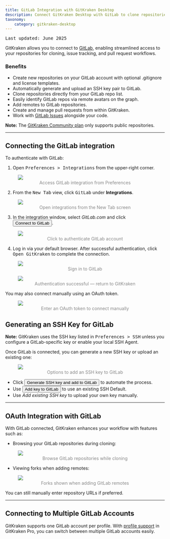 ```yaml
---
title: GitLab Integration with GitKraken Desktop
description: Connect GitKraken Desktop with GitLab to clone repositories, manage SSH keys, create pull requests, and streamline development with OAuth.
taxonomy:
    category: gitkraken-desktop
---
```

<kbd>Last updated: June 2025</kbd>

GitKraken allows you to connect to [GitLab](https://gitlab.com), enabling streamlined access to your repositories for cloning, issue tracking, and pull request workflows.

### Benefits

- Create new repositories on your GitLab account with optional .gitignore and license templates.
- Automatically generate and upload an SSH key pair to GitLab.
- Clone repositories directly from your GitLab repo list.
- Easily identify GitLab repos via remote avatars on the graph.
- Add remotes to GitLab repositories.
- Create and manage pull requests from within GitKraken.
- Work with [GitLab Issues](/integrations/gitlab-issues/) alongside your code.

<div class='callout callout--warning'>
  <p><strong>Note:</strong> The <a href="https://www.gitkraken.com/pricing?source=help_center&product=gitkraken" target="_blank">GitKraken Community plan</a> only supports public repositories.</p>
</div>

***

## Connecting the GitLab integration

To authenticate with GitLab:

1. Open <kbd><i class="fas fa-cog"></i> Preferences > Integrations</kbd> from the upper-right corner.

<figure>
  <img src="/wp-content/uploads/preferences.png" srcset="/wp-content/uploads/preferences@2x.png" class="help-center-img img-bordered">
  <figcaption style="color:#888; text-align:center">Access GitLab integration from Preferences</figcaption>
</figure>

2. From the <kbd>New Tab</kbd> view, click <kbd>GitLab</kbd> under <strong>Integrations</strong>.

<figure>
  <img src="/wp-content/uploads/see-all-integrations-2025.png" srcset="/wp-content/uploads/see-all-integrations-2025@2x.png" class="help-center-img img-bordered">
  <figcaption style="color:#888; text-align:center">Open integrations from the New Tab screen</figcaption>
</figure>

3. In the integration window, select _GitLab.com_ and click <button class='button button--success button--ui button--nolink'>Connect to GitLab</button>.

<figure>
  <img src="/wp-content/uploads/connect-gitlab-2025.png" srcset="/wp-content/uploads/connect-gitlab-2025@2x.png" class="help-center-img img-bordered">
  <figcaption style="color:#888; text-align:center">Click to authenticate GitLab account</figcaption>
</figure>

4. Log in via your default browser. After successful authentication, click <kbd>Open GitKraken</kbd> to complete the connection.

<figure>
  <img src="/wp-content/uploads/gitlab-sign-in-2025.png" srcset="/wp-content/uploads/gitlab-sign-in-2025@2x.png" class="help-center-img img-bordered">
  <figcaption style="color:#888; text-align:center">Sign in to GitLab</figcaption>
</figure>

<figure>
  <img src="/wp-content/uploads/auth-success-gitlab-1.png" srcset="/wp-content/uploads/auth-success-gitlab-1@2x.png" class="help-center-img img-bordered">
  <figcaption style="color:#888; text-align:center">Authentication successful — return to GitKraken</figcaption>
</figure>

You may also connect manually using an OAuth token.

<figure>
  <img src="/wp-content/uploads/gitlab-oauth-token.png" class="help-center-img img-bordered">
  <figcaption style="color:#888; text-align:center">Enter an OAuth token to connect manually</figcaption>
</figure>

## Generating an SSH Key for GitLab

<div class='callout callout'>
  <p><strong>Note:</strong> GitKraken uses the SSH key listed in <kbd>Preferences > SSH</kbd> unless you configure a GitLab-specific key or enable your local SSH Agent.</p>
</div>

Once GitLab is connected, you can generate a new SSH key or upload an existing one:

<figure>
  <img src="/wp-content/uploads/add-key-to-gitlab-2025.png" srcset="/wp-content/uploads/add-key-to-gitlab-2025@2x.png" class="help-center-img img-bordered">
  <figcaption style="color:#888; text-align:center">Options to add an SSH key to GitLab</figcaption>
</figure>

- Click <button class='button button--success button--ui button--nolink'>Generate SSH key and add to GitLab</button> to automate the process.
- Use <button class='button button--uiorange button--ui button--nolink'>Add key to GitLab</button> to use an existing SSH Default.
- Use _Add existing SSH key_ to upload your own key manually.

***

## OAuth Integration with GitLab

With GitLab connected, GitKraken enhances your workflow with features such as:

- Browsing your GitLab repositories during cloning:

<figure>
  <img src="/wp-content/uploads/clone-gitlab.png" srcset="/wp-content/uploads/clone-gitlab@2x.png" class="help-center-img img-bordered">
  <figcaption style="color:#888; text-align:center">Browse GitLab repositories while cloning</figcaption>
</figure>

- Viewing forks when adding remotes:

<figure>
  <img src="/wp-content/uploads/remote-gitlab.png" srcset="/wp-content/uploads/remote-gitlab@2x.png" class="help-center-img img-bordered">
  <figcaption style="color:#888; text-align:center">Forks shown when adding GitLab remotes</figcaption>
</figure>

You can still manually enter repository URLs if preferred.

***

## Connecting to Multiple GitLab Accounts

GitKraken supports one GitLab account per profile. With [profile support](/start-here/profiles) in GitKraken Pro, you can switch between multiple GitLab accounts easily.
